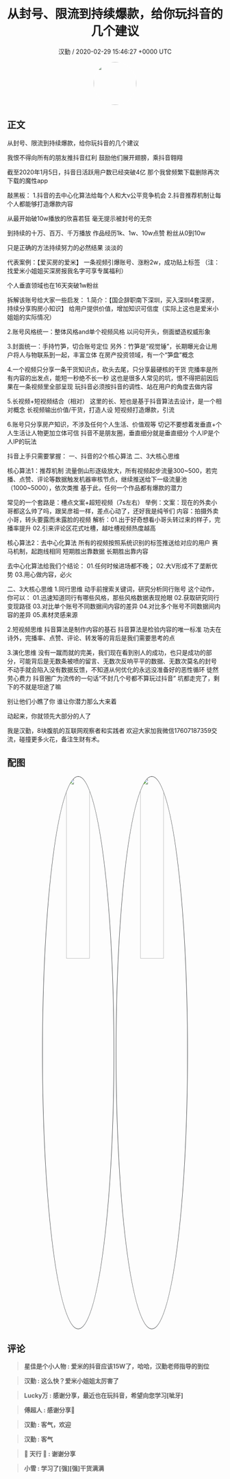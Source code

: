 <h1 align="center">从封号、限流到持续爆款，给你玩抖音的几个建议</h1>
<p align="center">
    <a>汉勤 / 2020-02-29 15:46:27 &#43;0000 UTC</a>
</p>

<div align="center">
    <img src="https://images.zsxq.com/Fj9s25757X53rT_emlWaGJYhDTfY?e=1590940799&amp;token=kIxbL07-8jAj8w1n4s9zv64FuZZNEATmlU_Vm6zD:9MVIAeOOAAsLLWS9XXniwh4zcDA=" width="100" height="100" style="border:1px solid;border-radius:50%; color:#ffffff"/>
</div>

## 正文

<div>
    
从封号、限流到持续爆款，给你玩抖音的几个建议

我恨不得向所有的朋友推抖音红利
鼓励他们展开翅膀，乘抖音翱翔

截至2020年1月5日，抖音日活跃用户数已经突破4亿
那个我曾频繁下载删除再次下载的魔性app

敲黑板：
1.抖音的去中心化算法给每个人和大v公平竞争机会
2.抖音推荐机制让每个人都能够打造爆款内容

从最开始破10w播放的欣喜若狂
毫无提示被封号的无奈

到持续的十万、百万、千万播放
作品经历1k、1w、10w点赞
粉丝从0到10w

只是正确的方法持续努力的必然结果
淡淡的

代表案例：【爱买房的爱米】
一条视频引爆账号、涨粉2w，成功贴上标签
（注：找爱米小姐姐买深房报我名字可享专属福利）

个人垂直领域也在16天突破1w粉丝

拆解该账号给大家一些启发：
1.简介：【国企辞职南下深圳，买入深圳4套深房，持续分享购房小知识】
给用户提供价值，增加知识可信度（实际上这也是爱米小姐姐的实际情况）

2.账号风格统一：整体风格and单个视频风格
以问句开头，侧面塑造权威形象

3.封面统一：手持竹笋，切合账号定位
另外：竹笋是“视觉锤”，长期曝光会让用户将人与物联系到一起，丰富立体
在房产投资领域，有一个“笋盘”概念

4.一个视频只分享一条干货知识点，砍头去尾，只分享最硬核的干货
完播率是所有内容的出发点，能短一秒绝不长一秒
这也是很多人常见的坑，恨不得把前因后果在一条视频里全部呈现
玩抖音必须按抖音的调性、站在用户的角度去做内容

5.长视频&#43;短视频结合（相对）
这里的长、短也是基于抖音算法去设计，是一个相对概念
长视频输出价值/干货，打造人设
短视频打造爆款，引流

6.账号只分享房产知识，不涉及任何个人生活、价值观等
切记不要想着发垂直&#43;个人生活让人物更加立体可信
抖音不是朋友圈，垂直细分就是垂直细分
个人IP是个人IP的玩法


抖音上手只需要掌握：
一、抖音的2个核心算法
二、3大核心思维

核心算法1：推荐机制
流量倒山形逐级放大，所有视频起步流量300~500，若完播、点赞、评论等数据触发机器审核节点，继续推送给下一级流量池（1000~5000），依次类推
基于此，任何一个作品都有爆款的潜力

常见的一个套路是：槽点文案&#43;超短视频（7s左右）
举例：文案：现在的外卖小哥都这么帅了吗，跟吴彦祖一样，差点心动了，还好我是纯爷们
内容：拍摄外卖小哥，转头要露而未露脸的视频
解析：01.出于好奇想看小哥头转过来的样子，完播率提升
02.引来评论区花式吐槽，越吐槽视频热度越高

核心算法2：去中心化算法
所有的视频按照系统识别的标签推送给对应的用户
赛马机制，起跑线相同
短期胜出靠数据
长期胜出靠内容

去中心化算法给我们个结论：
01.任何时候进场都不晚；
02.大V形成不了垄断优势
03.用心做内容，必火

二、3大核心思维
1.同行思维
动手前搜索关键词，研究分析同行账号
这个动作，你可以：
01.迅速知道同行有哪些风格，那些风格数据表现抢眼
02.获取研究同行变现路径
03.对比单个账号不同数据间内容的差异
04.对比多个账号不同数据间内容的差异
05.素材灵感来源

2.短视频思维
抖音算法是制作内容的基石
抖音算法是检验内容的唯一标准
功夫在诗外，完播率、点赞、评论、转发等的背后是我们需要思考的点

3.演化思维
没有一蹴而就的完美，我们现在看到别人的成功，也只是成功的部分，可能背后是无数条被喷的留言、无数次反响平平的数据、无数次莫名的封号
不动手就会陷入没有数据反馈，不知道从何优化的永远没准备好的恶性循环
徒然劳心费力
抖音圈广为流传的一句话“不封几个号都不算玩过抖音”
坑都走完了，剩下的不就是坦途了嘛

别让他们小瞧了你
谁让你潜力那么大来着

动起来，你就领先大部分的人了


我是汉勤，8块腹肌的互联网观察者和实践者
欢迎大家加我微信17607187359交流，碰撞更多火花，备注生财有术。
</div>

## 配图
<div class="image" align="center">

<img src="https://images.zsxq.com/FneDhr89jyFwn_oUTyhkoSEOjpt8?imageMogr2/auto-orient/thumbnail/800x/format/jpg/blur/1x0/quality/75&amp;e=1590940799&amp;token=kIxbL07-8jAj8w1n4s9zv64FuZZNEATmlU_Vm6zD:7YviB1VLvPD5f5IDW-uHn_5Wv-o=" width="33%" height="33%" style="border:1px solid;border-radius:50%; color:#3c3f41"/>

<img src="https://images.zsxq.com/FofBZhuAWzWLpal8h0AUs7pI_fJX?imageMogr2/auto-orient/thumbnail/800x/format/jpg/blur/1x0/quality/75&amp;e=1590940799&amp;token=kIxbL07-8jAj8w1n4s9zv64FuZZNEATmlU_Vm6zD:DZk5yQpBuFrYRrzoi8n9vsdmueE=" width="33%" height="33%" style="border:1px solid;border-radius:50%; color:#3c3f41"/>

</div>

## 评论

<div align="left">
<div>

<blockquote >
<span> <strong>星佳是个小人物 : 爱米的抖音应该15W了，哈哈，汉勤老师指导的到位 </strong></span>
</blockquote>

<blockquote >
<span> <strong>汉勤 : 这么快？爱米小姐姐太厉害了 </strong></span>
</blockquote>

<blockquote >
<span> <strong>Lucky万 : 感谢分享，最近也在玩抖音，希望向您学习[呲牙] </strong></span>
</blockquote>

<blockquote >
<span> <strong>傅超人 : 感谢分享🐂 </strong></span>
</blockquote>

<blockquote >
<span> <strong>汉勤 : 客气，欢迎 </strong></span>
</blockquote>

<blockquote >
<span> <strong>汉勤 : 客气 </strong></span>
</blockquote>

<blockquote >
<span> <strong>🚁 天行 🚁 : 谢谢分享 </strong></span>
</blockquote>

<blockquote >
<span> <strong>小雪 : 学习了[强][强]干货满满 </strong></span>
</blockquote>

</div>
</div>